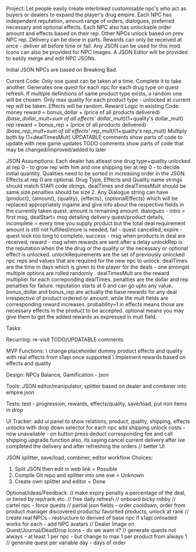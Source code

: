 Project:
Let people easily create interlinked customisable npc's who act as buyers or dealers to expand the player's drug empire.
Each NPC has independent reputation, amount range of orders, dialogues, preferred necessary and optional effects.
Each NPC also has unlockable order amount and effects based on their rep. Other NPCs unlock based on prev NPC rep.
Delivery can be done in parts. Rewards can only be received at once - deliver all before time or fail.
Any JSON can be used for this mod. Icons can also be provided for NPC images.
A JSON Editor will be provided to easily merge and edit NPC JSONs.

Initial JSON NPCs are based on Breaking Bad.

Current Code:
Only one quest can be taken at a time. Complete it to take another.
Generates one quest for each npc for each drug type on quest refresh.
If multiple definitions of same product type exists, a random one will be chosen.
Only max quality for each product type - unlocked at current rep will be taken.
Effects will be random.
Reward Logic in existing Code:
money reward = bonus_dollar + (price of all products delivered)*(base_dollar_mult+sum of all effects' dollar_mult)*(1+quality's dollar_mult)
rep reward = bonus_rep + (price of all products delivered)*(base_rep_mult+sum of all effects' rep_mult)*(1+quality's rep_mult)
Multiply both by (1+dealTimesMult)
UPDATABLE comments show parts of code to update with new game updates
TODO comments show parts of code that may be changed/improved/added to later

JSON Assumptions:
Each dealer has atleast one drug type+quality unlocked at rep 0 - to grow rep with him and one shipping tier at rep 0 - to decide initial quantity. 
Qualities need to be sorted in increasing order in the JSON.
Effects at rep 0 are optional.
Drug Type, Effects and Quality name strings should match S1API code strings.
dealTimes and dealTimesMult should be same size.penalties should be size 2.
Any Dialogue string can have (product}, {amount}, {quality}, {effects}, {optionalEffects} which will be replaced appropriately ingame and give info about the respective fields in the currently taken quest. amount is remaining amount.
dialogues - intro = first msg, dealStart= msg detailing delivery quest/product details, incomplete = every time you supply product but the total deal requirement amount is still not fulfilled/more is needed, fail - quest cancelled, expire - quest took too long to complete, success - msg when products in deal are received, reward - msg when rewards are sent after a delay
unlockRep is the reputation when the the drug or the quality or the necessary or optional effect is unlocked.
unlockRequirements are the set of previously unlocked npc reps and values that are required for the new npc to unlock.
dealTimes are the time in days which is given to the player for the deals - one amongst multiple options are rolled randomly .
dealTimesMult are the reward multiplier for each correponding dealTimes.
penalties are the dollar and rep penalties for failure.
reputation starts at 0 and can go upto any value.
bonus_dollar and bonus_rep are actually the base rewards for any deal irrespective of product ordered or amount.
while the mult fields are corresponding reward increases.
probability=1 in effects means those are necessary effects in the product to be accepted. optional means you may give them to get the added rewards as expressed in mult field.


Tasks:

Recurring:
re-visit TODO/UPDATABLE comments

MVP Functions:
\\ change placeholder dummy product effects and quality with real effects from s1api once supported
\\ Implement rewards based on effects and quality 

Design:
NPCs Balance, Gamification - json

Tools:
JSON editor/manipulator, splitter based on dealer and combiner into empire.json

Tests:
test - progression, rewards, effects/quality, save/load, put non items in drop

UI Tracker:
add ui panel to show relations, product, quality, shipping, effects unlocks with drop down selector for each npc
add shipping unlock costs - now unavailable - on button press deduct corresponding fee and call shipping upgrade function
also, its saying cancel current delivery after ive completed the delivery and after refreshing the orders
// better UI

JSON splitter, save/load, combiner, editor workflow Choices:
1. Split JSON then edit in web link = Possible
2. Compile Git repo and splitter into one exe = Unknown 
3. Create own splitter and editor = Done

Optional/Ideas/Feedback:
// make expiry penalty a percentage of the deal, or tiered by rep/rank etc.
// free daily refresh
// onboard bicky robby
// cartel npc - force quests
// partial json fields - order cooldown, order from product manager discovered products/ favorited products, unlock at rank
// create real NPCs - restructure to derived of base npc if s1api onloaded works for each  - add NPC avatars
// Dealer Image on Quest/Journal/DeadDrop Icons - do we  want it?
// generate quests not always - at least 1 per npc - but change to max 1 per product from always 1
// generate quest per variable day - days of order






